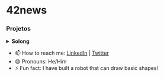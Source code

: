 # 42news

### Projetos

<details>
<summary><b>Solong</b></summary>
<div>
  * Map quadrado
  * Map quadrado
</div>
   
<summary><b>Minitak</b></summary>
<div>
   * Map quadrado
  * Map quadrado
</div>
</details>

- 📫 How to reach me: [LinkedIn]([https://www.linkedin.com/in/gildokomba](https://ao.linkedin.com/in/walter-alexandre-santana-235191268)) | [Twitter]([https://twitter.com/gildokomba](https://twitter.com/WalterS11679003))
- 😄 Pronouns: He/Him
- ⚡ Fun fact: I have built a robot that can draw basic shapes!

